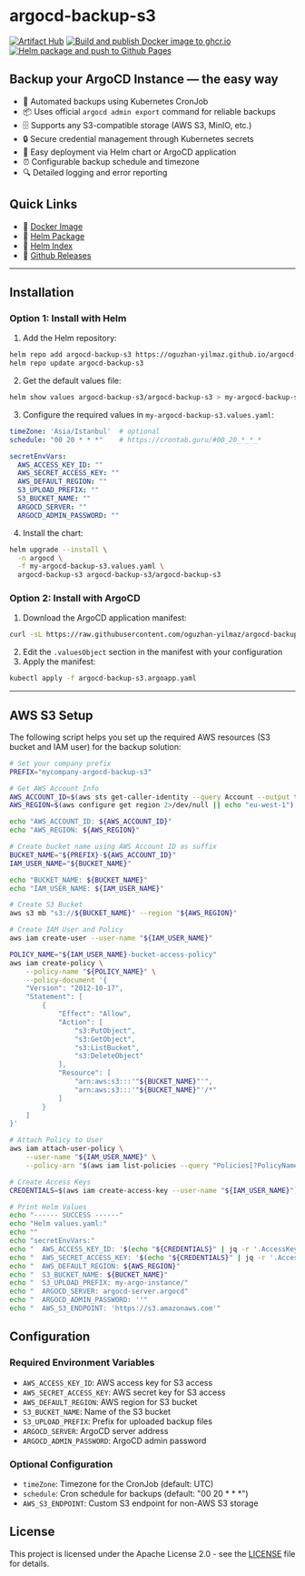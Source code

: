 # argocd-backup-s3

[![Artifact Hub](https://img.shields.io/endpoint?url=https://artifacthub.io/badge/repository/argocd-backup-s3)](https://artifacthub.io/packages/helm/argocd-backup-s3/argocd-backup-s3)
[![Build and publish Docker image to ghcr.io](https://github.com/oguzhan-yilmaz/argocd-backup-s3/actions/workflows/docker-build-and-push.yaml/badge.svg)](https://github.com/oguzhan-yilmaz/argocd-backup-s3/actions/workflows/docker-build-and-push.yaml)
[![Helm package and push to Github Pages](https://github.com/oguzhan-yilmaz/argocd-backup-s3/actions/workflows/helm-package-and-publish.yaml/badge.svg)](https://github.com/oguzhan-yilmaz/argocd-backup-s3/actions/workflows/helm-package-and-publish.yaml)


## Backup your ArgoCD Instance — the easy way

- 🔄 Automated backups using Kubernetes CronJob
- 📦 Uses official `argocd admin export` command for reliable backups
- 🗄️ Supports any S3-compatible storage (AWS S3, MinIO, etc.)
- 🔒 Secure credential management through Kubernetes secrets
- 🚀 Easy deployment via Helm chart or ArgoCD application
- ⏰ Configurable backup schedule and timezone
- 🔍 Detailed logging and error reporting

## Quick Links

- 🐋 [Docker Image](https://github.com/oguzhan-yilmaz/argocd-backup-s3/pkgs/container/argocd-backup-s3)
- 📜 [Helm Package](https://artifacthub.io/packages/helm/argocd-backup-s3/argocd-backup-s3)
- 🔰 [Helm Index](https://oguzhan-yilmaz.github.io/argocd-backup-s3/)
- 📝 [Github Releases](https://github.com/oguzhan-yilmaz/argocd-backup-s3/releases)

---

## Installation

### Option 1: Install with Helm

1. Add the Helm repository:
```bash
helm repo add argocd-backup-s3 https://oguzhan-yilmaz.github.io/argocd-backup-s3/
helm repo update argocd-backup-s3
```

2. Get the default values file:
```bash
helm show values argocd-backup-s3/argocd-backup-s3 > my-argocd-backup-s3.values.yaml
```

3. Configure the required values in `my-argocd-backup-s3.values.yaml`:
```yaml
timeZone: 'Asia/Istanbul'  # optional
schedule: "00 20 * * *"    # https://crontab.guru/#00_20_*_*_* 

secretEnvVars:
  AWS_ACCESS_KEY_ID: ""
  AWS_SECRET_ACCESS_KEY: ""
  AWS_DEFAULT_REGION: ""
  S3_UPLOAD_PREFIX: ""
  S3_BUCKET_NAME: ""
  ARGOCD_SERVER: ""
  ARGOCD_ADMIN_PASSWORD: ""
```

4. Install the chart:
```bash
helm upgrade --install \
  -n argocd \
  -f my-argocd-backup-s3.values.yaml \
  argocd-backup-s3 argocd-backup-s3/argocd-backup-s3
```

### Option 2: Install with ArgoCD

1. Download the ArgoCD application manifest:
```bash
curl -sL https://raw.githubusercontent.com/oguzhan-yilmaz/argocd-backup-s3/refs/heads/main/argocd-application.yaml -o argocd-backup-s3.argoapp.yaml
```

2. Edit the `.valuesObject` section in the manifest with your configuration
3. Apply the manifest:
```bash
kubectl apply -f argocd-backup-s3.argoapp.yaml
```

---

## AWS S3 Setup

The following script helps you set up the required AWS resources (S3 bucket and IAM user) for the backup solution:

```bash
# Set your company prefix
PREFIX="mycompany-argocd-backup-s3"

# Get AWS Account Info
AWS_ACCOUNT_ID=$(aws sts get-caller-identity --query Account --output text)
AWS_REGION=$(aws configure get region 2>/dev/null || echo "eu-west-1")

echo "AWS_ACCOUNT_ID: ${AWS_ACCOUNT_ID}"
echo "AWS_REGION: ${AWS_REGION}"

# Create bucket name using AWS Account ID as suffix
BUCKET_NAME="${PREFIX}-${AWS_ACCOUNT_ID}"
IAM_USER_NAME="${BUCKET_NAME}"

echo "BUCKET_NAME: ${BUCKET_NAME}"
echo "IAM_USER_NAME: ${IAM_USER_NAME}"

# Create S3 Bucket
aws s3 mb "s3://${BUCKET_NAME}" --region "${AWS_REGION}"

# Create IAM User and Policy
aws iam create-user --user-name "${IAM_USER_NAME}"

POLICY_NAME="${IAM_USER_NAME}-bucket-access-policy"
aws iam create-policy \
    --policy-name "${POLICY_NAME}" \
    --policy-document '{
    "Version": "2012-10-17",
    "Statement": [
        {
            "Effect": "Allow",
            "Action": [
                "s3:PutObject",
                "s3:GetObject",
                "s3:ListBucket",
                "s3:DeleteObject"
            ],
            "Resource": [
                "arn:aws:s3:::'"${BUCKET_NAME}"'",
                "arn:aws:s3:::'"${BUCKET_NAME}"'/*"
            ]
        }
    ]
}'

# Attach Policy to User
aws iam attach-user-policy \
    --user-name "${IAM_USER_NAME}" \
    --policy-arn "$(aws iam list-policies --query "Policies[?PolicyName=='${POLICY_NAME}'].Arn" --output text)"

# Create Access Keys
CREDENTIALS=$(aws iam create-access-key --user-name "${IAM_USER_NAME}")

# Print Helm Values
echo "------ SUCCESS ------"
echo "Helm values.yaml:"
echo ""
echo "secretEnvVars:"
echo "  AWS_ACCESS_KEY_ID: '$(echo "${CREDENTIALS}" | jq -r '.AccessKey.AccessKeyId')'"
echo "  AWS_SECRET_ACCESS_KEY: '$(echo "${CREDENTIALS}" | jq -r '.AccessKey.SecretAccessKey')'"
echo "  AWS_DEFAULT_REGION: ${AWS_REGION}"
echo "  S3_BUCKET_NAME: ${BUCKET_NAME}"
echo "  S3_UPLOAD_PREFIX: my-argo-instance/"
echo "  ARGOCD_SERVER: argocd-server.argocd"
echo "  ARGOCD_ADMIN_PASSWORD: ''"
echo "  AWS_S3_ENDPOINT: 'https://s3.amazonaws.com'"
```

## Configuration

### Required Environment Variables

- `AWS_ACCESS_KEY_ID`: AWS access key for S3 access
- `AWS_SECRET_ACCESS_KEY`: AWS secret key for S3 access
- `AWS_DEFAULT_REGION`: AWS region for S3 bucket
- `S3_BUCKET_NAME`: Name of the S3 bucket
- `S3_UPLOAD_PREFIX`: Prefix for uploaded backup files
- `ARGOCD_SERVER`: ArgoCD server address
- `ARGOCD_ADMIN_PASSWORD`: ArgoCD admin password

### Optional Configuration

- `timeZone`: Timezone for the CronJob (default: UTC)
- `schedule`: Cron schedule for backups (default: "00 20 * * *")
- `AWS_S3_ENDPOINT`: Custom S3 endpoint for non-AWS S3 storage

## License

This project is licensed under the Apache License 2.0 - see the [LICENSE](LICENSE) file for details.


